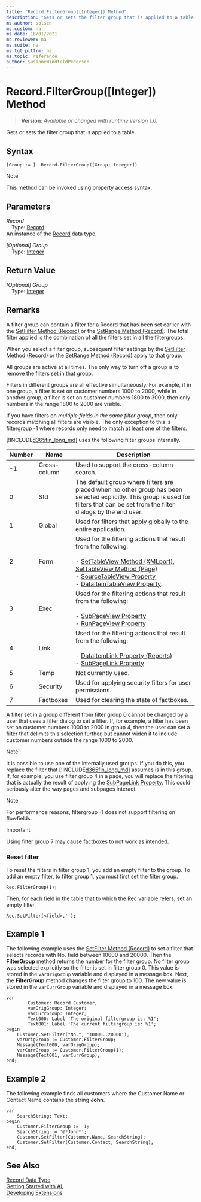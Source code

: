 ```yaml
---
title: "Record.FilterGroup([Integer]) Method"
description: "Gets or sets the filter group that is applied to a table."
ms.author: solsen
ms.custom: na
ms.date: 10/01/2021
ms.reviewer: na
ms.suite: na
ms.tgt_pltfrm: na
ms.topic: reference
author: SusanneWindfeldPedersen
---
```

[//]: # (START>DO_NOT_EDIT)
[//]: # (IMPORTANT:Do not edit any of the content between here and the END>DO_NOT_EDIT.)
[//]: # (Any modifications should be made in the .xml files in the ModernDev repo.)
# Record.FilterGroup([Integer]) Method
> **Version**: _Available or changed with runtime version 1.0._

Gets or sets the filter group that is applied to a table.


## Syntax
```AL
[Group := ]  Record.FilterGroup([Group: Integer])
```
> [!NOTE]
> This method can be invoked using property access syntax.
## Parameters
*Record*  
&emsp;Type: [Record](record-data-type.md)  
An instance of the [Record](record-data-type.md) data type.  

*[Optional] Group*  
&emsp;Type: [Integer](../integer/integer-data-type.md)  
  


## Return Value
*[Optional] Group*  
&emsp;Type: [Integer](../integer/integer-data-type.md)  



[//]: # (IMPORTANT: END>DO_NOT_EDIT)

## Remarks
A filter group can contain a filter for a Record that has been set earlier with the [SetFilter Method (Record)](record-setfilter-method.md) or the [SetRange Method (Record)](record-setrange-method.md). The total filter applied is the combination of all the filters set in all the filtergroups.  
  
When you select a filter group, subsequent filter settings by the [SetFilter Method (Record)](record-setfilter-method.md) or the [SetRange Method (Record)](record-setrange-method.md) apply to that group.  
  
All groups are active at all times. The only way to turn off a group is to remove the filters set in that group.  
  
Filters in different groups are all effective simultaneously. For example, if in one group, a filter is set on customer numbers 1000 to 2000, while in another group, a filter is set on customer numbers 1800 to 3000, then only numbers in the range 1800 to 2000 are visible.

If you have filters on *multiple fields in the same filter group*, then only records matching all filters are visible. The only exception to this is filtergroup -1 where records only need to match at least one of the filters.
  
[!INCLUDE[d365fin_long_md](../../includes/d365fin_long_md.md)] uses the following filter groups internally.  
  
|Number      |Name      |Description|  
|------------|----------|-----------------|  
|-1|Cross-column|Used to support the cross-column search.|  
|0|Std|The default group where filters are placed when no other group has been selected explicitly. This group is used for filters that can be set from the filter dialogs by the end user.|  
|1|Global|Used for filters that apply globally to the entire application.|  
|2|Form|Used for the filtering actions that result from the following:<br /><br /> - [SetTableView Method (XMLport)](../xmlport/xmlportinstance-settableview-method.md), [SetTableView Method (Page)](../page/page-settableview-method.md)<br/>- [SourceTableView Property](../../properties/devenv-sourcetableview-property.md)<br/>-   [DataItemTableView Property](../../properties/devenv-dataitemtableview-property.md).|  
|3|Exec|Used for the filtering actions that result from the following:<br /><br /> - [SubPageView Property](../../properties/devenv-subpageview-property.md)<br />- [RunPageView Property](../../properties/devenv-runpageview-property.md)|  
|4|Link|Used for the filtering actions that result from the following:<br /><br /> - [DataItemLink Property (Reports)](../../properties/devenv-dataitemlink-reports-property.md)<br />-   [SubPageLink Property](../../properties/devenv-subpagelink-property.md)|  
|5|Temp|Not currently used.|  
|6|Security|Used for applying security filters for user permissions.|  
|7|Factboxes|Used for clearing the state of factboxes.|  
  
A filter set in a group different from filter group 0 cannot be changed by a user that uses a filter dialog to set a filter. If, for example, a filter has been set on customer numbers 1000 to 2000 in group 4, then the user can set a filter that delimits this selection further, but cannot widen it to include customer numbers outside the range 1000 to 2000.  
  
> [!NOTE]  
> It is possible to use one of the internally used groups. If you do this, you replace the filter that [!INCLUDE[d365fin_long_md](../../includes/d365fin_long_md.md)] assumes is in this group. If, for example, you use filter group 4 in a page, you will replace the filtering that is actually the result of applying the [SubPageLink Property](../../properties/devenv-subpagelink-property.md). This could seriously alter the way pages and subpages interact.  

> [!NOTE]  
> For performance reasons, filtergroup -1 does not support filtering on flowfields. 

> [!IMPORTANT]  
> Using filter group 7 may cause factboxes to not work as intended.  
  
### Reset filter
To reset the filters in filter group 1, you add an empty filter to the group. To add an empty filter, to filter group 1, you must first set the filter group.  
  
```al
Rec.FilterGroup(1);  
```  
 
Then, for each field in the table that to which the Rec variable refers, set an empty filter.  
  
```al
Rec.SetFilter(<field>,'');  
```  
  
## Example 1

The following example uses the [SetFilter Method (Record)](record-setfilter-method.md) to set a filter that selects records with No. field between 10000 and 20000. Then the **FilterGroup** method returns the number for the filter group. No filter group was selected explicitly so the filter is set in filter group 0. This value is stored in the `varOrigGroup` variable and displayed in a message box. Next, the **FilterGroup** method changes the filter group to 100. The new value is stored in the `varCurrGroup` variable and displayed in a message box.  
  
```al
var
        Customer: Record Customer;
        varOrigGroup: Integer;
        varCurrGroup: Integer;
        Text000: Label 'The original filtergroup is: %1';
        Text001: Label 'The current filtergroup is: %1';
begin  
    Customer.SetFilter("No.", '10000..20000');  
    varOrigGroup := Customer.FilterGroup;  
    Message(Text000, varOrigGroup);  
    varCurrGroup := Customer.FilterGroup(1);  
    Message(Text001, varCurrGroup);  
end;
```  
  
## Example 2

The following example finds all customers where the Customer Name or Contact Name contains the string **John**.  
 
```al
var
    SearchString: Text;
begin
    Customer.FilterGroup := -1;  
    SearchString := '@*John*';  
    Customer.SetFilter(Customer.Name, SearchString);  
    Customer.SetFilter(Customer.Contact, SearchString);  
end;
```  

## See Also
[Record Data Type](record-data-type.md)  
[Getting Started with AL](../../devenv-get-started.md)  
[Developing Extensions](../../devenv-dev-overview.md)
